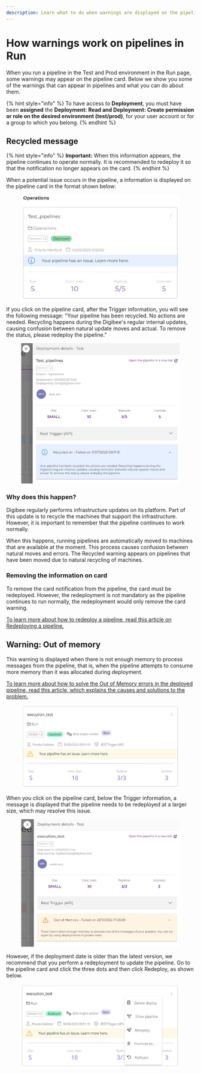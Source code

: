 ```yaml
---
description: Learn what to do when warnings are displayed on the pipeline card in Run.
---
```


# How warnings work on pipelines in Run

When you run a pipeline in the Test and Prod environment in the Run page, some warnings may appear on the pipeline card. Below we show you some of the warnings that can appear in pipelines and what you can do about them.

{% hint style="info" %}
To have access to **Deployment**, you must have been **assigned** the **Deployment: Read and Deployment: Create permission or role on the desired environment (test/prod)**, for your user account or for a group to which you belong.
{% endhint %}

## Recycled message

{% hint style="info" %}
**Important:** When this information appears, the pipeline continues to operate normally. It is recommended to redeploy it so that the notification no longer appears on the card.
{% endhint %}

When a potential issue occurs in the pipeline, a information is displayed on the pipeline card in the format shown below:

<figure><img src="../../.gitbook/assets/Recycled.jpg" alt=""><figcaption></figcaption></figure>

If you click on the pipeline card, after the Trigger information, you will see the following message: "Your pipeline has been recycled. No actions are needed. Recycling happens during the Digibee's regular internal updates, causing confusion between natural update moves and actual. To remove the status, please redeploy the pipeline."

<figure><img src="../../.gitbook/assets/Recycled - message.jpg" alt=""><figcaption></figcaption></figure>

### Why does this happen?

Digibee regularly performs infrastructure updates on its platform. Part of this update is to recycle the machines that support the infrastructure. However, it is important to remember that the pipeline continues to work normally.

When this happens, running pipelines are automatically moved to machines that are available at the moment. This process causes confusion between natural moves and errors. The Recycled warning appears on pipelines that have been moved due to natural recycling of machines.

### Removing the information on card

To remove the card notification from the pipeline, the card must be redeployed. However, the redeployment is not mandatory as the pipeline continues to run normally, the redeployment would only remove the card warning.

[To learn more about how to redeploy a pipeline, read this article on Redeploying a pipeline.](https://docs.digibee.com/documentation/run/redeploying-a-pipeline)

## Warning: Out of memory

This warning is displayed when there is not enough memory to process messages from the pipeline, that is, when the pipeline attempts to consume more memory than it was allocated during deployment.

[To learn more about how to solve the Out of Memory errors in the deployed pipeline, read this article, which explains the causes and solutions to the problem.](https://docs.digibee.com/documentation/run/solving-the-out-of-memory-errors-in-deployment)

<figure><img src="../../.gitbook/assets/Card - out of memory.jpg" alt=""><figcaption></figcaption></figure>

When you click on the pipeline card, below the Trigger information, a message is displayed that the pipeline needs to be redeployed at a larger size, which may resolve this issue.

<figure><img src="../../.gitbook/assets/Side Sheet - out of memory.jpg" alt=""><figcaption></figcaption></figure>

However, if the deployment date is older than the latest version, we recommend that you perform a redeployment to update the pipeline. Go to the pipeline card and click the three dots and then click Redeploy, as shown below.



<figure><img src="../../.gitbook/assets/Redeploy.jpg" alt=""><figcaption></figcaption></figure>
